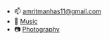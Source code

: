 - 📫 amritmanhas11@gmail.com
- 🎵 [Music](https://soundcloud.com/amritmanhas "Soundcloud")
- 📷 [Photography](https://flickr.com/photos/190498305@N02/ "Flickr")
